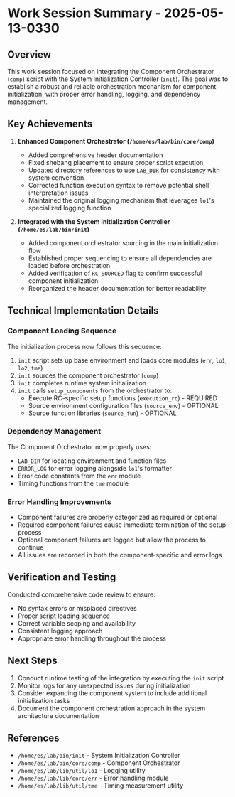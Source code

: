 # Work Session Summary - 2025-05-13-0330

## Overview

This work session focused on integrating the Component Orchestrator (`comp`) script with the System Initialization Controller (`init`). The goal was to establish a robust and reliable orchestration mechanism for component initialization, with proper error handling, logging, and dependency management.

## Key Achievements

1. **Enhanced Component Orchestrator (`/home/es/lab/bin/core/comp`)**
   - Added comprehensive header documentation
   - Fixed shebang placement to ensure proper script execution
   - Updated directory references to use `LAB_DIR` for consistency with system convention
   - Corrected function execution syntax to remove potential shell interpretation issues
   - Maintained the original logging mechanism that leverages `lo1`'s specialized logging function

2. **Integrated with the System Initialization Controller (`/home/es/lab/bin/init`)**
   - Added component orchestrator sourcing in the main initialization flow
   - Established proper sequencing to ensure all dependencies are loaded before orchestration
   - Added verification of `RC_SOURCED` flag to confirm successful component initialization
   - Reorganized the header documentation for better readability

## Technical Implementation Details

### Component Loading Sequence

The initialization process now follows this sequence:
1. `init` script sets up base environment and loads core modules (`err`, `lo1`, `lo2`, `tme`)
2. `init` sources the component orchestrator (`comp`)
3. `init` completes runtime system initialization
4. `init` calls `setup_components` from the orchestrator to:
   - Execute RC-specific setup functions (`execution_rc`) - REQUIRED
   - Source environment configuration files (`source_env`) - OPTIONAL
   - Source function libraries (`source_fun`) - OPTIONAL

### Dependency Management

The Component Orchestrator now properly uses:
- `LAB_DIR` for locating environment and function files
- `ERROR_LOG` for error logging alongside `lo1`'s formatter
- Error code constants from the `err` module
- Timing functions from the `tme` module

### Error Handling Improvements

- Component failures are properly categorized as required or optional
- Required component failures cause immediate termination of the setup process
- Optional component failures are logged but allow the process to continue
- All issues are recorded in both the component-specific and error logs

## Verification and Testing

Conducted comprehensive code review to ensure:
- No syntax errors or misplaced directives
- Proper script loading sequence
- Correct variable scoping and availability
- Consistent logging approach
- Appropriate error handling throughout the process

## Next Steps

1. Conduct runtime testing of the integration by executing the `init` script
2. Monitor logs for any unexpected issues during initialization
3. Consider expanding the component system to include additional initialization tasks
4. Document the component orchestration approach in the system architecture documentation

## References

- `/home/es/lab/bin/init` - System Initialization Controller
- `/home/es/lab/bin/core/comp` - Component Orchestrator
- `/home/es/lab/lib/util/lo1` - Logging utility
- `/home/es/lab/lib/core/err` - Error handling module
- `/home/es/lab/lib/util/tme` - Timing measurement utility
